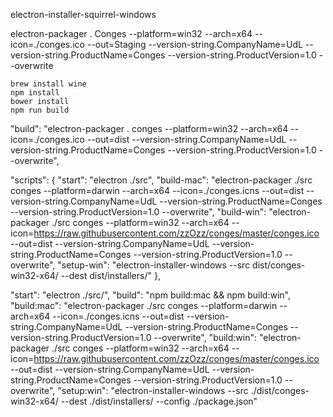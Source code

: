 electron-installer-squirrel-windows

electron-packager . Conges --platform=win32 --arch=x64 --icon=./conges.ico --out=Staging --version-string.CompanyName=UdL --version-string.ProductName=Conges --version-string.ProductVersion=1.0 --overwrite

~~~
brew install wine
npm install
bower install
npm run build
~~~


"build": "electron-packager . conges --platform=win32 --arch=x64 --icon=./conges.ico --out=dist --version-string.CompanyName=UdL --version-string.ProductName=Conges --version-string.ProductVersion=1.0 --overwrite",



"scripts": {
  "start": "electron ./src",
  "build-mac": "electron-packager ./src conges --platform=darwin --arch=x64 --icon=./conges.icns --out=dist --version-string.CompanyName=UdL --version-string.ProductName=Conges --version-string.ProductVersion=1.0 --overwrite",
  "build-win": "electron-packager ./src conges --platform=win32 --arch=x64 --icon=https://raw.githubusercontent.com/zzOzz/conges/master/conges.ico --out=dist --version-string.CompanyName=UdL --version-string.ProductName=Conges --version-string.ProductVersion=1.0 --overwrite",
  "setup-win": "electron-installer-windows --src dist/conges-win32-x64/ --dest dist/installers/"
},




"start": "electron ./src/",
"build": "npm build:mac && npm build:win",
"build:mac": "electron-packager ./src conges --platform=darwin --arch=x64 --icon=./conges.icns --out=dist --version-string.CompanyName=UdL --version-string.ProductName=Conges --version-string.ProductVersion=1.0 --overwrite",
"build:win": "electron-packager ./src conges --platform=win32 --arch=x64 --icon=https://raw.githubusercontent.com/zzOzz/conges/master/conges.ico --out=dist --version-string.CompanyName=UdL --version-string.ProductName=Conges --version-string.ProductVersion=1.0 --overwrite",
"setup:win": "electron-installer-windows --src ./dist/conges-win32-x64/ --dest ./dist/installers/ --config ./package.json"
